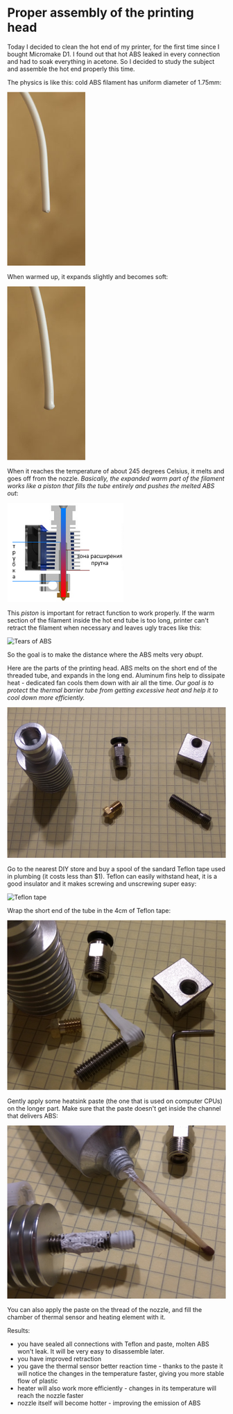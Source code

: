 # Proper assembly of the printing head

Today I decided to clean the hot end of my printer, for the first time since I bought Micromake D1. I found out that hot ABS leaked in every connection and had to soak everything in acetone. So I decided to study the subject and assemble the hot end properly this time.

The physics is like this: cold ABS filament has uniform diameter of 1.75mm:

![Cross-section of the hot end](https://raw.githubusercontent.com/Bougakov/Micromake-D1-3D-printer/master/images/printhead_3_prut1.jpg )

When warmed up, it expands slightly and becomes soft:

![Cross-section of the hot end](https://raw.githubusercontent.com/Bougakov/Micromake-D1-3D-printer/master/images/printhead_3_prut2.jpg )

When it reaches the temperature of about 245 degrees Celsius, it melts and goes off from the nozzle. *Basically, the expanded warm part of the filament works like a piston that fills the tube entirely and pushes the melted ABS out*:

![Cross-section of the hot end](https://raw.githubusercontent.com/Bougakov/Micromake-D1-3D-printer/master/images/printhead_4_csection.png)

This _piston_ is important for retract function to work properly. If the warm section of the filament inside the hot end tube is too long, printer can't retract the filament when necessary and leaves ugly traces like this:

![Tears of ABS](http://3dtoday.ru/upload/blog/377/41750f2cc979fef852661dcb5a4e1e95.jpeg)

So the goal is to make the distance where the ABS melts very *abupt*.

Here are the parts of the printing head. ABS melts on the short end of the threaded tube, and expands in the long end. Aluminum fins help to dissipate heat - dedicated fan cools them down with air all the time. *Our goal is to protect the thermal barrier tube from getting excessive heat and help it to cool down more efficiently.*

![Components](https://raw.githubusercontent.com/Bougakov/Micromake-D1-3D-printer/master/images/printhead_0_components.jpg)

Go to the nearest DIY store and buy a spool of the sandard Teflon tape used in plumbing (it costs less than $1). Teflon can easily withstand heat, it is a good insulator and it makes screwing and unscrewing super easy:

![Teflon tape](http://s.leroymerlin.ru/upload/catalog/img/7/4/11457225/800x800/11457225_1.jpg?v=3)

Wrap the short end of the tube in the 4cm of Teflon tape:

![Teflon wrap](https://raw.githubusercontent.com/Bougakov/Micromake-D1-3D-printer/master/images/printhead_1_teflon.jpg)

Gently apply some heatsink paste (the one that is used on computer CPUs) on the longer part. Make sure that the paste doesn't get inside the channel that delivers ABS:

![Heatsink paste](https://raw.githubusercontent.com/Bougakov/Micromake-D1-3D-printer/master/images/printhead_2_paste.jpg)

You can also apply the paste on the thread of the nozzle, and fill the chamber of thermal sensor and heating element with it. 

Results:

* you have sealed all connections with Teflon and paste, molten ABS won't leak. It will be very easy to disassemble later.
* you have improved retraction
* you gave the thermal sensor better reaction time - thanks to the paste it will notice the changes in the temperature faster, giving you more stable flow of plastic
* heater will also work more efficiently - changes in its temperature will reach the nozzle faster
* nozzle itself will become hotter - improving the emission of ABS
